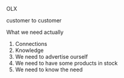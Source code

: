 OLX

customer to customer

What we need actually

1. Connections
2. Knowledge
3. We need to advertise ourself
4. We need to have some products in stock
5. We need to know the need
